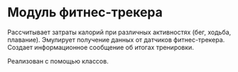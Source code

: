 # Модуль фитнес-трекера

Рассчитывает затраты калорий при различных активностях (бег, ходьба, плавание).
Эмулирует получение данных от датчиков фитнес-трекера. Создает информационное сообщение об итогах тренировки. 

Реализован с помощью классов.
